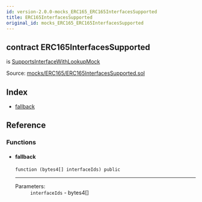 ```yaml
---
id: version-2.0.0-mocks_ERC165_ERC165InterfacesSupported
title: ERC165InterfacesSupported
original_id: mocks_ERC165_ERC165InterfacesSupported
---
```


<div class="contract-doc"><div class="contract"><h2 class="contract-header"><span class="contract-kind">contract</span> ERC165InterfacesSupported</h2><p class="base-contracts"><span>is</span> <a href="mocks_ERC165_ERC165InterfacesSupported_SupportsInterfaceWithLookupMock.html">SupportsInterfaceWithLookupMock</a></p><div class="source">Source: <a href="https://github.com/OpenZeppelin/zeppelin-solidity/blob/v2.0.0/contracts/mocks/ERC165/ERC165InterfacesSupported.sol" target="_blank">mocks/ERC165/ERC165InterfacesSupported.sol</a></div></div><div class="index"><h2>Index</h2><ul><li><a href="mocks_ERC165_ERC165InterfacesSupported.html#">fallback</a></li></ul></div><div class="reference"><h2>Reference</h2><div class="functions"><h3>Functions</h3><ul><li><div class="item function"><span id="fallback" class="anchor-marker"></span><h4 class="name">fallback</h4><div class="body"><code class="signature">function <strong></strong><span>(bytes4[] interfaceIds) </span><span>public </span></code><hr/><dl><dt><span class="label-parameters">Parameters:</span></dt><dd><div><code>interfaceIds</code> - bytes4[]</div></dd></dl></div></div></li></ul></div></div></div>
